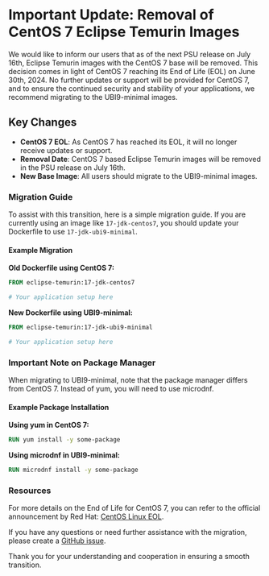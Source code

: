 # Important Update: Removal of CentOS 7 Eclipse Temurin Images

We would like to inform our users that as of the next PSU release on July 16th, Eclipse Temurin images with the CentOS 7 base will be removed. This decision comes in light of CentOS 7 reaching its End of Life (EOL) on June 30th, 2024. No further updates or support will be provided for CentOS 7, and to ensure the continued security and stability of your applications, we recommend migrating to the UBI9-minimal images.

## Key Changes

- **CentOS 7 EOL**: As CentOS 7 has reached its EOL, it will no longer receive updates or support.
- **Removal Date**: CentOS 7 based Eclipse Temurin images will be removed in the PSU release on July 16th.
- **New Base Image**: All users should migrate to the UBI9-minimal images.

### Migration Guide

To assist with this transition, here is a simple migration guide. If you are currently using an image like `17-jdk-centos7`, you should update your Dockerfile to use `17-jdk-ubi9-minimal`.

#### Example Migration

**Old Dockerfile using CentOS 7:**
```Dockerfile
FROM eclipse-temurin:17-jdk-centos7

# Your application setup here
```

**New Dockerfile using UBI9-minimal:**
```Dockerfile
FROM eclipse-temurin:17-jdk-ubi9-minimal

# Your application setup here
```

### Important Note on Package Manager

When migrating to UBI9-minimal, note that the package manager differs from CentOS 7. Instead of yum, you will need to use microdnf.

#### Example Package Installation

**Using yum in CentOS 7:**

```Dockerfile
RUN yum install -y some-package
```

**Using microdnf in UBI9-minimal:**

```Dockerfile
RUN microdnf install -y some-package
```

### Resources

For more details on the End of Life for CentOS 7, you can refer to the official announcement by Red Hat: [CentOS Linux EOL](https://www.redhat.com/en/topics/linux/centos-linux-eol).

If you have any questions or need further assistance with the migration, please create a [GitHub issue](https://github.com/adoptium/containers/issues/new).

Thank you for your understanding and cooperation in ensuring a smooth transition.
